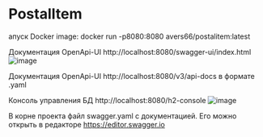 # PostalItem

апуск Docker image: docker run -p8080:8080 avers66/postalitem:latest

Документация OpenApi-UI http://localhost:8080/swagger-ui/index.html
![image](https://github.com/Avers66/PostalItem/assets/122222024/a4ea04c2-5977-42be-b561-bc7efbd8c67e)

Документация OpenApi-UI http://localhost:8080/v3/api-docs в формате .yaml

Консоль управления БД http://localhost:8080/h2-console
![image](https://github.com/Avers66/PostalItem/assets/122222024/b6a2dd77-f489-4394-8e02-a66a6d477c6d)

В корне проекта файл swagger.yaml с документацией. Его можно открыть в редакторе https://editor.swagger.io

